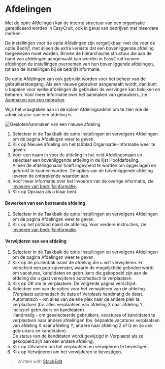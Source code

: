 # Afdelingen

Met de optie Afdelingen kan de interne structuur van een organisatie gerepliceerd worden in EasyCruit, ook in geval van bedrijven met meerdere merken.

De instellingen voor de optie Afdelingen zijn vergelijkbaar met die voor de optie Bedrijf, met alleen de extra vereiste dat een bovenliggende afdeling toegewezen moet worden. Binnen de hiërarchische structuur die aan de hand van afdelingen aangemaakt kan worden in EasyCruit kunnen afdelingen de instellingen overnemen van hun bovenliggende afdelingen, tot aan de instellingen bij de bedrijfsinformatie.

De optie Afdelingen kan ook gebruikt worden voor het beheer van de gebruikerstoegang. Als een nieuwe gebruiker aangemaakt wordt, dan kunt u bepalen voor welke afdelingen de gebruiker de wervingen kan bekijken en beheren. Voor meer informatie over het aanmaken van gebruikers, zie  [Aanmaken van een gebruiker](users_create_edit_delete.htm).

Wijs het vraagteken aan in de kolom  Afdelingsadmin  om te zien wie de administrator van een afdeling is.

![Gesloten](../Skins/Default/Stylesheets/Images/transparent.gif)Aanmaken van een nieuwe afdeling

1.  Selecteer in de  Taakbalk  de optie  Instellingen  en vervolgens  Afdelingen  om de pagina  Afdelingen  weer te geven.
2.  Klik op  Nieuwe afdeling  om het tabblad  Organisatie-informatie  weer te geven.
3.  Voer een naam in voor de afdeling in het veld  Afdelingsnaam  en selecteer een bovenliggende afdeling in de lijst  Hoofdafdeling.  
    Alleen de afdelingsnaam hoeft ingevoerd te worden om opgeslagen en gebruikt te kunnen worden. De opties van de bovenliggende afdeling leveren de ontbrekende waarden aan.
4.  Voor meer informatie over het invoeren van de overige informatie, zie  [Invoeren van bedrijfsinformatie](company_information.htm).
5.  Klik op  Opslaan  als u klaar bent.

#### Bewerken van een bestaande afdeling

1.  Selecteer in de  Taakbalk  de optie  Instellingen  en vervolgens  Afdelingen  om de pagina  Afdelingen  weer te geven.
2.  Klik op het potlood naast de afdeling. Voor verdere instructies, zie  [Invoeren van bedrijfsinformatie](company_information.htm).

#### Verwijderen van een afdeling

1.  Selecteer in de  Taakbalk  de optie  Instellingen  en vervolgens  Afdelingen  om de pagina  Afdelingen  weer te geven.
2.  Klik op de prullenbak naast de afdeling die u wilt verwijderen. Er verschijnt een pop-upvenster, waarin de mogelijkheid geboden wordt om vacatures, kandidaten en gebruikers die gekoppeld zijn aan de afdeling die u gaat verwijderen automatisch te verplaatsen.
3.  Klik op  OK  om te verplaatsen. De volgende pagina verschijnt.
4.  Selecteer een van de opties voor het verwijderen van de afdeling (Verplaats automatisch de data of Verplaats handmatig de data).  
    Automatisch  - om alles van de ene plek naar de andere plek te verplaatsen (bv. alles verplaatsen van afdeling X naar afdeling Y, inclusief gebruikers en kandidaten)  
    Handmatig  - om geselecteerde gebruikers, vacatures of kandidaten te verplaatsen naar andere afdelingen (bv. bepaalde vacatures verplaatsen van afdeling X naar afdeling Y, andere naar afdeling Z of Q en zo ook gebruikers en kandidaten).  
    De status van de kandidaten wordt gewijzigd in Verplaatst als ze gekoppeld zijn aan een andere afdeling.
5.  Klik op  Uitvoeren  om het verplaatsen en verwijderen te bevestigen.
6.  Klik op  Verwijderen  om het verwijderen te bevestigen.


> Written with [StackEdit](https://stackedit.io/).
<!--stackedit_data:
eyJoaXN0b3J5IjpbMTc2NTQyMTQ0MV19
-->